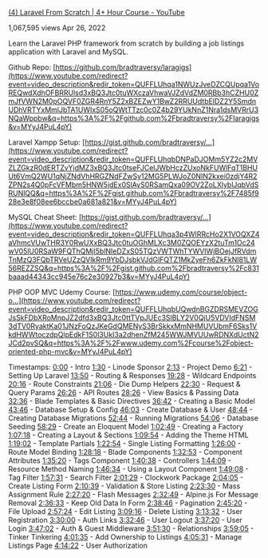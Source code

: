 
[(4) Laravel From Scratch | 4+ Hour Course - YouTube](https://www.youtube.com/watch?v=MYyJ4PuL4pY&t=2311s)

1,067,595 views Apr 26, 2022

Learn the Laravel PHP framework from scratch by building a job listings application with Laravel and MySQL.

Github Repo: [https://github.com/bradtraversy/laragigs](https://www.youtube.com/redirect?event=video_description&redir_token=QUFFLUhqa1NWUzJveDZCQUpqa1VoREQwdXdhOFBRRUlsd3xBQ3Jtc0tuWXczaVhwaVJZdVdZM0RBb3hCZHU0ZmJfVWN2M0pOQVF0ZGR4RnY5Z2xBZEZwY1BwZ2RRUUdtbElDZ2Y5SmdnUDhVRTYxMmlJbTA1UWIxS05oQWtTTzc0c0Z4b29YUkNnZ1Nra1dsMVRrU3NQaWppbw&q=https%3A%2F%2Fgithub.com%2Fbradtraversy%2Flaragigs&v=MYyJ4PuL4pY)

Laravel Xampp Setup: [https://gist.github.com/bradtraversy/...](https://www.youtube.com/redirect?event=video_description&redir_token=QUFFLUhqbDNPaDJOMm5YZ2c2MVZLZGkzR0dERTZvYjdMZ3xBQ3Jtc0tseFJCelJWbHczZUxoNkFUWlFqT1BHUUt6VmQ2WU1qNjZNdVhHRGZNdFZwSy12MG5PLWJoZ0NIN2kxei0zdjY4R2ZPN2s4Q0pFcVFMbm5HNW5jdEx0SlAyS0RSamQxa09OV2ZoLXlyblJqbVdSRUNlQQ&q=https%3A%2F%2Fgist.github.com%2Fbradtraversy%2F7485f928e3e8f08ee6bccbe0a681a821&v=MYyJ4PuL4pY)

MySQL Cheat Sheet: [https://gist.github.com/bradtraversy/...](https://www.youtube.com/redirect?event=video_description&redir_token=QUFFLUhqa3p4WlRRcHo2X1VOQXZ4aVhmcVUwTHR3Y0RwUXxBQ3Jtc0tuOGhMLXc3M0ZQOEYzX2tuTm1Oc24wV05lU0RSaW9FQThQMjI5blNIeDZxS05TQzVWTWhTYWVIWjBOejJfRVdmTnMzQ3FQbTRVeUZzQVlkRm9YbDJsbkVJdGlFQTZ1MkZyeFh6ZkFkNl81LW56REZZSQ&q=https%3A%2F%2Fgist.github.com%2Fbradtraversy%2Fc831baaad44343cc945e76c2e30927b3&v=MYyJ4PuL4pY)

PHP OOP MVC Udemy Course: [https://www.udemy.com/course/object-o...](https://www.youtube.com/redirect?event=video_description&redir_token=QUFFLUhqbUQwdnBGZDRSMEVZOGJsSkFDbXRoMnpJZ2dfd3xBQ3Jtc0ttTVpJUEc3SlBLY2V0QjU5VDVIdFNSM3dTV0RyaktKa01JNzFoQzJKeGdQMENyS3BrSkkxMmNHMUVUbmF6Sks1VkdHWWtoczdpQlpEdkF1S0l3UkI3a2dhenZfM245WWJMVUUwRDNXdUctN2JCd2pvSQ&q=https%3A%2F%2Fwww.udemy.com%2Fcourse%2Fobject-oriented-php-mvc&v=MYyJ4PuL4pY)

Timestamps: [0:00](https://www.youtube.com/watch?v=MYyJ4PuL4pY&t=0s) - Intro [1:30](https://www.youtube.com/watch?v=MYyJ4PuL4pY&t=90s) - Linode Sponsor [2:13](https://www.youtube.com/watch?v=MYyJ4PuL4pY&t=133s) - Project Demo [6:21](https://www.youtube.com/watch?v=MYyJ4PuL4pY&t=381s) - Setting Up Laravel [13:50](https://www.youtube.com/watch?v=MYyJ4PuL4pY&t=830s) - Routing & Responses [19:28](https://www.youtube.com/watch?v=MYyJ4PuL4pY&t=1168s) - Wildcard Endpoints [20:16](https://www.youtube.com/watch?v=MYyJ4PuL4pY&t=1216s) - Route Constraints [21:06](https://www.youtube.com/watch?v=MYyJ4PuL4pY&t=1266s) - Die Dump Helpers [22:30](https://www.youtube.com/watch?v=MYyJ4PuL4pY&t=1350s) - Request & Query Params [26:26](https://www.youtube.com/watch?v=MYyJ4PuL4pY&t=1586s) - API Routes [28:26](https://www.youtube.com/watch?v=MYyJ4PuL4pY&t=1706s) - View Basics & Passing Data [32:36](https://www.youtube.com/watch?v=MYyJ4PuL4pY&t=1956s) - Blade Templates & Basic Directives [36:42](https://www.youtube.com/watch?v=MYyJ4PuL4pY&t=2202s) - Creating a Basic Model [43:46](https://www.youtube.com/watch?v=MYyJ4PuL4pY&t=2626s) - Database Setup & Config [46:03](https://www.youtube.com/watch?v=MYyJ4PuL4pY&t=2763s) - Create Database & User [48:44](https://www.youtube.com/watch?v=MYyJ4PuL4pY&t=2924s) - Creating Database Migrations [52:44](https://www.youtube.com/watch?v=MYyJ4PuL4pY&t=3164s) - Running Migrations [54:06](https://www.youtube.com/watch?v=MYyJ4PuL4pY&t=3246s) - Database Seeding [58:29](https://www.youtube.com/watch?v=MYyJ4PuL4pY&t=3509s) - Create an Eloquent Model [1:02:49](https://www.youtube.com/watch?v=MYyJ4PuL4pY&t=3769s) - Creating a Factory [1:07:18](https://www.youtube.com/watch?v=MYyJ4PuL4pY&t=4038s) - Creating a Layout & Sections [1:09:54](https://www.youtube.com/watch?v=MYyJ4PuL4pY&t=4194s) - Adding the Theme HTML [1:19:02](https://www.youtube.com/watch?v=MYyJ4PuL4pY&t=4742s) - Template Partials [1:22:54](https://www.youtube.com/watch?v=MYyJ4PuL4pY&t=4974s) - Single Listing Formatting [1:26:00](https://www.youtube.com/watch?v=MYyJ4PuL4pY&t=5160s) - Route Model Binding [1:28:18](https://www.youtube.com/watch?v=MYyJ4PuL4pY&t=5298s) - Blade Components [1:32:53](https://www.youtube.com/watch?v=MYyJ4PuL4pY&t=5573s) - Component Attributes [1:35:20](https://www.youtube.com/watch?v=MYyJ4PuL4pY&t=5720s) - Tags Component [1:40:38](https://www.youtube.com/watch?v=MYyJ4PuL4pY&t=6038s) - Controllers [1:44:09](https://www.youtube.com/watch?v=MYyJ4PuL4pY&t=6249s) - Resource Method Naming [1:46:34](https://www.youtube.com/watch?v=MYyJ4PuL4pY&t=6394s) - Using a Layout Component [1:49:08](https://www.youtube.com/watch?v=MYyJ4PuL4pY&t=6548s) - Tag Filter [1:57:31](https://www.youtube.com/watch?v=MYyJ4PuL4pY&t=7051s) - Search Filter [2:01:29](https://www.youtube.com/watch?v=MYyJ4PuL4pY&t=7289s) - Clockwork Package [2:04:05](https://www.youtube.com/watch?v=MYyJ4PuL4pY&t=7445s) - Create Listing Form [2:10:39](https://www.youtube.com/watch?v=MYyJ4PuL4pY&t=7839s) - Validation & Store Listing [2:23:30](https://www.youtube.com/watch?v=MYyJ4PuL4pY&t=8610s) - Mass Assignment Rule [2:27:20](https://www.youtube.com/watch?v=MYyJ4PuL4pY&t=8840s) - Flash Messages [2:32:49](https://www.youtube.com/watch?v=MYyJ4PuL4pY&t=9169s) - Alpine.js For Message Removal [2:36:33](https://www.youtube.com/watch?v=MYyJ4PuL4pY&t=9393s) - Keep Old Data In Form [2:38:46](https://www.youtube.com/watch?v=MYyJ4PuL4pY&t=9526s) - Pagination [2:45:20](https://www.youtube.com/watch?v=MYyJ4PuL4pY&t=9920s) - File Upload [2:57:24](https://www.youtube.com/watch?v=MYyJ4PuL4pY&t=10644s) - Edit Listing [3:09:16](https://www.youtube.com/watch?v=MYyJ4PuL4pY&t=11356s) - Delete Listing [3:13:32](https://www.youtube.com/watch?v=MYyJ4PuL4pY&t=11612s) - User Registration [3:30:00](https://www.youtube.com/watch?v=MYyJ4PuL4pY&t=12600s) - Auth Links [3:32:46](https://www.youtube.com/watch?v=MYyJ4PuL4pY&t=12766s) - User Logout [3:37:20](https://www.youtube.com/watch?v=MYyJ4PuL4pY&t=13040s) - User Login [3:47:02](https://www.youtube.com/watch?v=MYyJ4PuL4pY&t=13622s) - Auth & Guest Middleware [3:51:30](https://www.youtube.com/watch?v=MYyJ4PuL4pY&t=13890s) - Relationships [3:59:05](https://www.youtube.com/watch?v=MYyJ4PuL4pY&t=14345s) - Tinker Tinkering [4:01:35](https://www.youtube.com/watch?v=MYyJ4PuL4pY&t=14495s) - Add Ownership to Listings [4:05:31](https://www.youtube.com/watch?v=MYyJ4PuL4pY&t=14731s) - Manage Listings Page [4:14:22](https://www.youtube.com/watch?v=MYyJ4PuL4pY&t=15262s) - User Authorization

